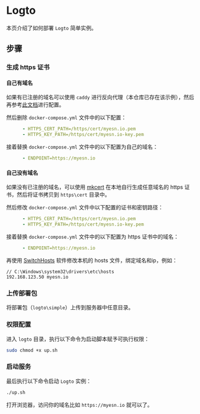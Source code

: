 # Logto

本页介绍了如何部署 `Logto` 简单实例。

## 步骤

### 生成 https 证书

#### 自己有域名

如果有已注册的域名可以使用 `caddy` 进行反向代理（本仓库已存在该示例），然后再参考[此文档](https://docs.logto.io/zh-cn/docs/references/core/configuration#%E4%BD%BF%E7%94%A8-https-%E4%BB%A3%E7%90%86)进行配置。

然后删除 `docker-compose.yml` 文件中的以下配置：
```yaml
      - HTTPS_CERT_PATH=/https/cert/myesn.io.pem
      - HTTPS_KEY_PATH=/https/cert/myesn.io-key.pem
```

接着替换 `docker-compose.yml` 文件中的以下配置为自己的域名：
```yaml
      - ENDPOINT=https://myesn.io
```

#### 自己没有域名 

如果没有已注册的域名，可以使用 [mkcert](https://github.com/FiloSottile/mkcert) 在本地自行生成任意域名的 https 证书，然后将证书拷贝到 `https\cert` 目录中。

然后修改 `docker-compose.yml` 文件中以下配置的证书和密钥路径：
```yaml
      - HTTPS_CERT_PATH=/https/cert/myesn.io.pem
      - HTTPS_KEY_PATH=/https/cert/myesn.io-key.pem
```

接着替换 `docker-compose.yml` 文件中的以下配置为 https 证书中的域名：
```yaml
      - ENDPOINT=https://myesn.io
```

再使用 [SwitchHosts](https://github.com/oldj/SwitchHosts) 软件修改本机的 hosts 文件，绑定域名和ip，例如：
```
// C:\Windows\system32\drivers\etc\hosts
192.168.123.50 myesn.io
```


### 上传部署包

将部署包（`logto\simple`）上传到服务器中任意目录。

### 权限配置

进入 `logto` 目录，执行以下命令为启动脚本赋予可执行权限：

```bash
sudo chmod +x up.sh
```

### 启动服务

最后执行以下命令启动 `Logto` 实例：

```bash
./up.sh
```

打开浏览器，访问你的域名比如 `https://myesn.io` 就可以了。